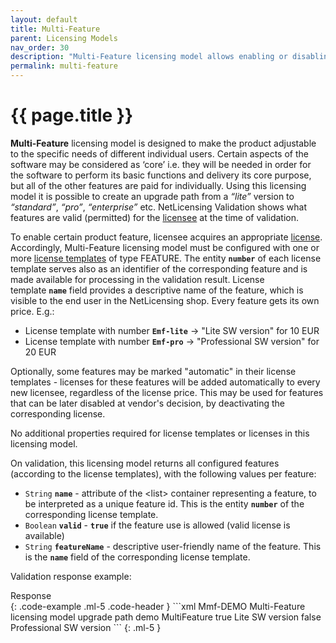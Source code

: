 ```yaml
---
layout: default
title: Multi-Feature
parent: Licensing Models
nav_order: 30
description: "Multi-Feature licensing model allows enabling or disabling single product features"
permalink: multi-feature
---
```


{{ page.title }}
=============

**Multi-Feature** licensing model is designed to make the product adjustable to the specific needs of different individual users. Certain aspects of the software may be considered as ‘core’ i.e. they will be needed in order for the software to perform its basic functions and delivery its core purpose, but all of the other features are paid for individually. Using this licensing model it is possible to create an upgrade path from a *“lite”* version to *“standard”*, *“pro”*, *“enterprise”* etc. NetLicensing Validation shows what features are valid (permitted) for the [licensee](object-model#licensee) at the time of validation.

To enable certain product feature, licensee acquires an appropriate [license](object-model#license). Accordingly, Multi-Feature licensing model must be configured with one or more [license templates](object-model#license-template) of type FEATURE. The entity **`number`** of each license template serves also as an identifier of the corresponding feature and is made available for processing in the validation result. License template **`name`** field provides a descriptive name of the feature, which is visible to the end user in the NetLicensing shop. Every feature gets its own price. E.g.:

-   License template with number **`Emf-lite`** -\> "Lite SW version" for 10 EUR
-   License template with number **`Emf-pro`** -\> "Professional SW version" for 20 EUR

Optionally, some features may be marked "automatic" in their license templates - licenses for these features will be added automatically to every new licensee, regardless of the license price. This may be used for features that can be later disabled at vendor's decision, by deactivating the corresponding license.

No additional properties required for license templates or licenses in this licensing model.

On validation, this licensing model returns all configured features (according to the license templates), with the following values per feature:

-   `String` **`name`** - attribute of the \<list\> container representing a feature, to be interpreted as a unique feature id. This is the entity **`number`** of the corresponding license template.
-   `Boolean` **`valid`** - **`true`** if the feature use is allowed (valid license is available)
-   `String` **`featureName`** - descriptive user-friendly name of the feature. This is the **`name`** field of the corresponding license template.

Validation response example:
<div>Response</div>
{: .code-example .ml-5 .code-header }
```xml
<?xml version="1.0" encoding="UTF-8" standalone="yes"?>
<ns2:netlicensing xmlns="http://www.w3.org/2000/09/xmldsig#" xmlns:ns2="http://netlicensing.labs64.com/schema/context" ttl="2020-05-07T21:43:22.638Z">
    <ns2:infos/>
    <ns2:items>
        <ns2:item type="ProductModuleValidation">
            <ns2:property name="productModuleNumber">Mmf-DEMO</ns2:property>
            <ns2:property name="productModuleName">Multi-Feature licensing model upgrade path demo</ns2:property>
            <ns2:property name="licensingModel">MultiFeature</ns2:property>
            <ns2:list name="Emf-lite">
                <ns2:property name="valid">true</ns2:property>
                <ns2:property name="featureName">Lite SW version</ns2:property>
            </ns2:list>
            <ns2:list name="Emf-pro">
                <ns2:property name="valid">false</ns2:property>
                <ns2:property name="featureName">Professional SW version</ns2:property>
            </ns2:list>
        </ns2:item>
    </ns2:items>
</ns2:netlicensing>
```
{: .ml-5 }
